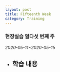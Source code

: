 ```yaml
---
layout: post
title: Fifteenth Week
category: Training
---
```

### 현장실습 열다섯 번째 주
*2020-05-11~2020-05-15*

- 학습 내용
  -
